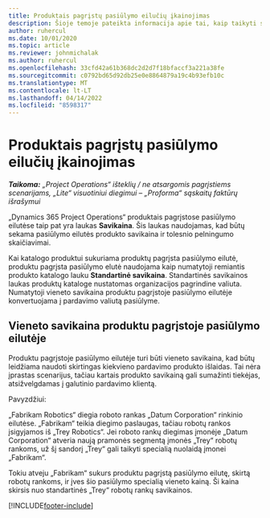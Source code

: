 ```yaml
---
title: Produktais pagrįstų pasiūlymo eilučių įkainojimas
description: Šioje temoje pateikta informacija apie tai, kaip taikyti savikainą produktu pagrįstai pasiūlymo eilutei.
author: ruhercul
ms.date: 10/01/2020
ms.topic: article
ms.reviewer: johnmichalak
ms.author: ruhercul
ms.openlocfilehash: 33cfd42a61b368dc2d2d7f18bfaccf3a221a38fe
ms.sourcegitcommit: c0792bd65d92db25e0e8864879a19c4b93efb10c
ms.translationtype: MT
ms.contentlocale: lt-LT
ms.lasthandoff: 04/14/2022
ms.locfileid: "8598317"
---
```

# <a name="costing-product-based-quote-lines"></a>Produktais pagrįstų pasiūlymo eilučių įkainojimas

_**Taikoma:** „Project Operations“ išteklių / ne atsargomis pagrįstiems scenarijams, „Lite“ visuotiniui diegimui – „Proforma“ sąskaitų faktūrų išrašymui_


„Dynamics 365 Project Operations“ produktais pagrįstose pasiūlymo eilutėse taip pat yra laukas **Savikaina**. Šis laukas naudojamas, kad būtų sekama pasiūlymo eilutės produkto savikaina ir tolesnio pelningumo skaičiavimai.

Kai katalogo produktui sukuriama produktų pagrįsta pasiūlymo eilutė, produktu pagrįsta pasiūlymo elutė naudojama kaip numatytoji remiantis produkto katalogo lauku **Standartinė savikaina**. Standartinės savikainos laukas produktų kataloge nustatomas organizacijos pagrindine valiuta. Numatytoji vieneto savikaina produktu pagrįstoje pasiūlymo eilutėje konvertuojama į pardavimo valiutą pasiūlyme.

## <a name="unit-cost-on-a-product-based-quote-line"></a>Vieneto savikaina produktu pagrįstoje pasiūlymo eilutėje

Produktu pagrįstoje pasiūlymo eilutėje turi būti vieneto savikaina, kad būtų leidžiama naudoti skirtingas kiekvieno pardavimo produkto išlaidas. Tai nėra įprastas scenarijus, tačiau kartais produkto savikainą gali sumažinti tiekėjas, atsižvelgdamas į galutinio pardavimo klientą.

Pavyzdžiui:

„Fabrikam Robotics“ diegia roboto rankas „Datum Corporation“ rinkinio eilutėse. „Fabrikam“ teikia diegimo paslaugas, tačiau robotų rankos įsigyjamos iš „Trey Robotics“. Jei roboto rankų diegimas įmonėje „Datum Corporation“ atveria naują pramonės segmentą įmonės „Trey“ robotų rankoms, už šį sandorį „Trey“ gali taikyti specialią nuolaidą įmonei „Fabrikam“.

Tokiu atveju „Fabrikam“ sukurs produktu pagrįstą pasiūlymo eilutę, skirtą robotų rankoms, ir įves šio pasiūlymo specialią vieneto kainą. Ši kaina skirsis nuo standartinės „Trey“ robotų rankų savikainos.


[!INCLUDE[footer-include](../../includes/footer-banner.md)]